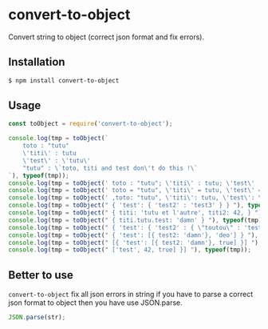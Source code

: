 # convert-to-object
Convert string to object (correct json format and fix errors).

## Installation

```bash
$ npm install convert-to-object
```

## Usage

```js
const toObject = require('convert-to-object');

console.log(tmp = toObject(`
	toto : "tutu"
	\'titi\' : tutu
	\'test\' : \'tutu\'
	"tutu" : \`toto, titi and test don\'t do this !\`
`), typeof(tmp));
console.log(tmp = toObject(' toto : "tutu"; \'titi\' : tutu; \'test\' : \'tutu\'; "tutu" : \'toto, titi and test don\'t do this !\'; '), typeof(tmp));
console.log(tmp = toObject(' toto = "tutu", \'titi\' = tutu, \'test\' = \'tutu\', "tutu" = \'toto, titi and test don\'t do this !\', '), typeof(tmp));
console.log(tmp = toObject(' ,toto: "tutu", \'titi\': tutu, \'test\': \'tutu\', "tutu": \'toto, titi and test don\'t do this !\' '), typeof(tmp));
console.log(tmp = toObject(" { 'test': { 'test2' : 'test3' } } "), typeof(tmp));
console.log(tmp = toObject(" { titi: 'tutu et l'autre', titi2: 42, } "), typeof(tmp));
console.log(tmp = toObject(" { titi.tutu.test: 'damn' } "), typeof(tmp));
console.log(tmp = toObject(" { 'test': { 'test2' : { \"toutou\" : 'test3' } } } "), typeof(tmp));
console.log(tmp = toObject(" { 'test': [{ test2: 'damn'}, 'deo'] } "), typeof(tmp));
console.log(tmp = toObject(" [{ 'test': [{ test2: 'damn'}, true] }] "), typeof(tmp));
console.log(tmp = toObject(" ['test', 42, true] }] "), typeof(tmp));

```

## Better to use
`convert-to-object` fix all json errors in string if you have to parse a correct json format to object then you have use JSON.parse.
```js
JSON.parse(str); 
```
